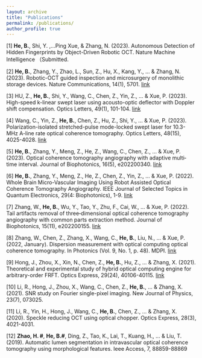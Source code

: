 ```yaml
---
layout: archive
title: "Publications"
permalink: /publications/
author_profile: true
---
```


[1] **He, B.**, Shi, Y. ,...Ping Xue,  & Zhang, N. (2023). Autonomous Detection of Hidden Fingerprints by Object-Driven Robotic OCT. Nature Machine Intelligence （Submitted.

[2] **He, B.**, Zhang, Y., Zhao, L., Sun, Z., Hu, X., Kang, Y., ... & Zhang, N. (2023). Robotic-OCT guided inspection and microsurgery of monolithic storage devices. Nature Communications, 14(1), 5701.
[link](https://www.nature.com/articles/s41467-023-41498-x)

[3] HU, Z., **He, B.**, Shi, Y., Wang, C., Chen, Z., Yin, Z., ... & Xue, P. (2023). High-speed k-linear swept laser using acousto-optic deflector with Doppler shift compensation. Optics Letters, 49(1), 101-104.
[link](https://opg.optica.org/ol/upcoming_pdf.cfm?id=513516)

[4] Wang, C., Yin, Z., **He, B.**, Chen, Z., Hu, Z., Shi, Y., ... & Xue, P. (2023). Polarization-isolated stretched-pulse mode-locked swept laser for 10.3-MHz A-line rate optical coherence tomography. Optics Letters, 48(15), 4025-4028.
[link](https://opg.optica.org/ol/abstract.cfm?uri=ol-48-15-4025)

[5] **He, B.**, Zhang, Y., Meng, Z., He, Z., Wang, C., Chen, Z., ... & Xue, P. (2023). Optical coherence tomography angiography with adaptive multi‐time interval. Journal of Biophotonics, 16(5), e202200340.
[link](https://onlinelibrary.wiley.com/doi/abs/10.1002/jbio.202200340)

[6] **He, B.**, Zhang, Y., Meng, Z., He, Z., Chen, Z., Yin, Z., ... & Xue, P. (2022). Whole Brain Micro-Vascular Imaging Using Robot Assisted Optical Coherence Tomography Angiography. IEEE Journal of Selected Topics in Quantum Electronics, 29(4: Biophotonics), 1-9.
[link](https://ieeexplore.ieee.org/document/9991088)

[7] Zhang, W., **He, B.**, Wu, Y., Tao, Y., Zhu, F., Cai, W., ... & Xue, P. (2022). Tail artifacts removal of three‐dimensional optical coherence tomography angiography with common parts extraction method. Journal of Biophotonics, 15(11), e202200155.
[link](https://onlinelibrary.wiley.com/doi/10.1002/jbio.202200155)

[8] Zhang, W., Chen, Z., Zhang, X., Wang, C., **He, B.**, Liu, N., ... & Xue, P. (2022, January). Dispersion measurement with optical computing optical coherence tomography. In Photonics (Vol. 9, No. 1, p. 48). MDPI.
[link](https://www.mdpi.com/2304-6732/9/1/48)

[9] Hong, J., Zhou, X., Xin, N., Chen, Z., **He, B.**, Hu, Z., ... & Zhang, X. (2021). Theoretical and experimental study of hybrid optical computing engine for arbitrary-order FRFT. Optics Express, 29(24), 40106-40115.
[link](https://opg.optica.org/oe/fulltext.cfm?uri=oe-29-24-40106&id=464902)

[10] Li, R., Hong, J., Zhou, X., Wang, C., Chen, Z., **He, B.**, ... & Zhang, X. (2021). SNR study on Fourier single-pixel imaging. New Journal of Physics, 23(7), 073025.

[11] Li, R., Yin, H., Hong, J., Wang, C., **He, B.**, Chen, Z., ... & Zhang, X. (2020). Speckle reducing OCT using optical chopper. Optics Express, 28(3), 4021-4031.

[12] **Zhao, H. #**, **He, B.#**, Ding, Z., Tao, K., Lai, T., Kuang, H., ... & Liu, T. (2019). Automatic lumen segmentation in intravascular optical coherence tomography using morphological features. Ieee Access, 7, 88859-88869





